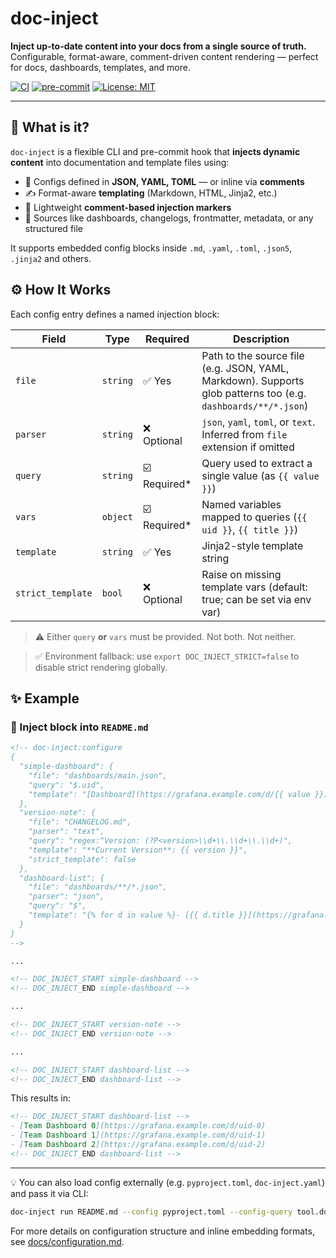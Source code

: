 # doc-inject

**Inject up-to-date content into your docs from a single source of truth.**
Configurable, format-aware, comment-driven content rendering — perfect for docs, dashboards, templates, and more.

[![CI](https://github.com/iilei/doc-inject/actions/workflows/ci.yml/badge.svg)](https://github.com/iilei/doc-inject/actions/workflows/ci.yml)
[![pre-commit](https://img.shields.io/badge/pre--commit-enabled-brightgreen.svg)](https://pre-commit.com/)
[![License: MIT](https://img.shields.io/badge/license-MIT-blue.svg)](LICENSE)

---

## 🚀 What is it?

`doc-inject` is a flexible CLI and pre-commit hook that **injects dynamic content** into documentation and template files using:

- 🧩 Configs defined in **JSON, YAML, TOML** — or inline via **comments**
- ✍️ Format-aware **templating** (Markdown, HTML, Jinja2, etc.)
- 💬 Lightweight **comment-based injection markers**
- 🔁 Sources like dashboards, changelogs, frontmatter, metadata, or any structured file

It supports embedded config blocks inside `.md`, `.yaml`, `.toml`, `.json5`, `.jinja2` and others.


## ⚙️ How It Works

Each config entry defines a named injection block:

| Field             | Type     | Required                          | Description                                                                                                   |
| ----------------- | -------- | --------------------------------- | ------------------------------------------------------------------------------------------------------------- |
| `file`            | `string` | :white_check_mark: Yes            | Path to the source file (e.g. JSON, YAML, Markdown). Supports glob patterns too (e.g. `dashboards/**/*.json`) |
| `parser`          | `string` | :x: Optional                      | `json`, `yaml`, `toml`, or `text`. Inferred from `file` extension if omitted                                  |
| `query`           | `string` | :ballot_box_with_check: Required* | Query used to extract a single value (as `{{ value }}`)                                                       |
| `vars`            | `object` | :ballot_box_with_check: Required* | Named variables mapped to queries (`{{ uid }}`, `{{ title }}`)                                                |
| `template`        | `string` | :white_check_mark: Yes            | Jinja2-style template string                                                                                  |
| `strict_template` | `bool`   | :x: Optional                      | Raise on missing template vars (default: true; can be set via env var)                                        |

> :warning: Either `query` **or** `vars` must be provided. Not both. Not neither.

> ✅ Environment fallback: use `export DOC_INJECT_STRICT=false` to disable strict rendering globally.


## ✨ Example

### 📝 Inject block into `README.md`
```markdown
<!-- doc-inject:configure
{
  "simple-dashboard": {
    "file": "dashboards/main.json",
    "query": "$.uid",
    "template": "[Dashboard](https://grafana.example.com/d/{{ value }})"
  },
  "version-note": {
    "file": "CHANGELOG.md",
    "parser": "text",
    "query": "regex:^Version: (?P<version>\\d+\\.\\d+\\.\\d+)",
    "template": "**Current Version**: {{ version }}",
    "strict_template": false
  },
  "dashboard-list": {
    "file": "dashboards/**/*.json",
    "parser": "json",
    "query": "$",
    "template": "{% for d in value %}- [{{ d.title }}](https://grafana.example.com/d/{{ d.uid }}){% endfor %}"
  }
}
-->

...

<!-- DOC_INJECT_START simple-dashboard -->
<!-- DOC_INJECT_END simple-dashboard -->

...

<!-- DOC_INJECT_START version-note -->
<!-- DOC_INJECT_END version-note -->

...

<!-- DOC_INJECT_START dashboard-list -->
<!-- DOC_INJECT_END dashboard-list -->
```

This results in:
```markdown
<!-- DOC_INJECT_START dashboard-list -->
- [Team Dashboard 0](https://grafana.example.com/d/uid-0)
- [Team Dashboard 1](https://grafana.example.com/d/uid-1)
- [Team Dashboard 2](https://grafana.example.com/d/uid-2)
<!-- DOC_INJECT_END dashboard-list -->
```

---

💡 You can also load config externally (e.g. `pyproject.toml`, `doc-inject.yaml`) and pass it via CLI:
```bash
doc-inject run README.md --config pyproject.toml --config-query tool.doc-inject
```

For more details on configuration structure and inline embedding formats, see [docs/configuration.md](docs/configuration.md).
